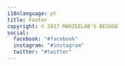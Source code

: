 ```yaml
---
i18nlanguage: pt
title: Footer
copyright: © 2017 MARZEELAB'S BESUGO
social:
  facebook: "#facebook"
  instagram: "#instagram"
  twitter: "#twitter"
---
```

